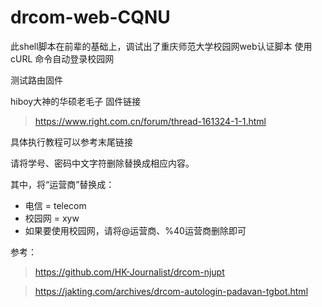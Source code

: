 # drcom-web-CQNU
此shell脚本在前辈的基础上，调试出了重庆师范大学校园网web认证脚本
使用 cURL 命令自动登录校园网

测试路由固件

hiboy大神的华硕老毛子
固件链接
> https://www.right.com.cn/forum/thread-161324-1-1.html

具体执行教程可以参考末尾链接

请将学号、密码中文字符删除替换成相应内容。

其中，将“运营商”替换成：  
* 电信 = telecom 
* 校园网 = xyw  
* 如果要使用校园网，请将@运营商、%40运营商删除即可  

参考：
> https://github.com/HK-Journalist/drcom-njupt

> https://jakting.com/archives/drcom-autologin-padavan-tgbot.html
